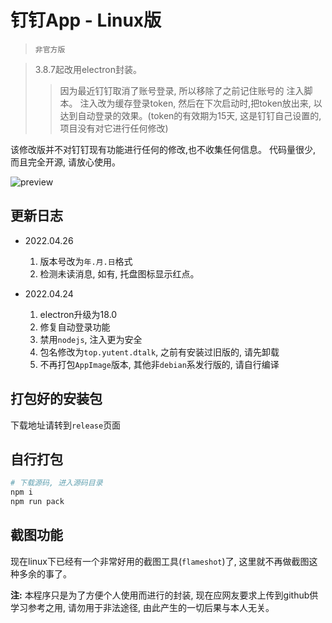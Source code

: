# 钉钉App - Linux版
> `非官方版`

> 3.8.7起改用electron封装。
>> 因为最近钉钉取消了账号登录, 所以移除了之前记住账号的 注入脚本。
>> 注入改为缓存登录token, 然后在下次启动时,把token放出来, 以达到自动登录的效果。(token的有效期为15天, 这是钉钉自己设置的, 项目没有对它进行任何修改)


该修改版并不对钉钉现有功能进行任何的修改,也不收集任何信息。
代码量很少, 而且完全开源, 请放心使用。



![preview](./preview.png)


## 更新日志

- 2022.04.26
  1. 版本号改为`年.月.日`格式
  2. 检测未读消息, 如有, 托盘图标显示红点。

- 2022.04.24
  1. electron升级为18.0
  2. 修复自动登录功能
  3. 禁用`nodejs`, 注入更为安全
  4. 包名修改为`top.yutent.dtalk`, 之前有安装过旧版的, 请先卸载
  5. 不再打包`AppImage`版本, 其他非`debian`系发行版的, 请自行编译


## 打包好的安装包

下载地址请转到`release`页面


## 自行打包
```bash
# 下载源码, 进入源码目录
npm i
npm run pack
```

## 截图功能
现在linux下已经有一个非常好用的截图工具(`flameshot`)了, 这里就不再做截图这种多余的事了。





**注:** 本程序只是为了方便个人使用而进行的封装, 现在应网友要求上传到github供学习参考之用, 请勿用于非法途径, 由此产生的一切后果与本人无关。
